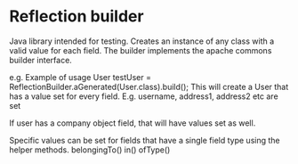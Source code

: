 # Reflection builder
Java library intended for testing. Creates an instance of any class with a valid value for each field.
The builder implements the apache commons builder interface.

e.g.
Example of usage
User testUser = ReflectionBuilder.aGenerated(User.class).build();
This will create a User that has a value set for every field.
E.g. username, address1, address2 etc are set
  
If user has a company object field, that will have values set as well.

Specific values can be set for fields that have a single field type using the helper methods.
belongingTo()
in()
ofType()
